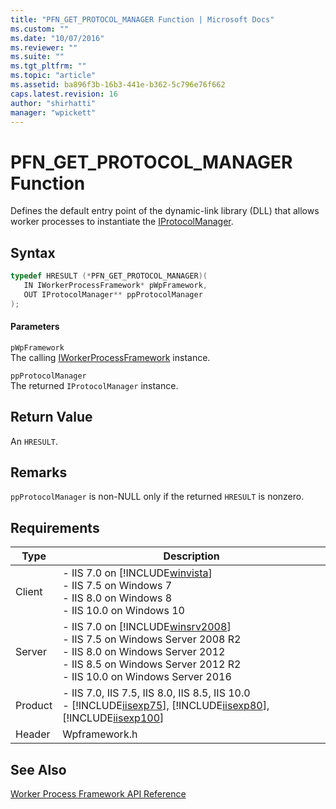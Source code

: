 ```yaml
---
title: "PFN_GET_PROTOCOL_MANAGER Function | Microsoft Docs"
ms.custom: ""
ms.date: "10/07/2016"
ms.reviewer: ""
ms.suite: ""
ms.tgt_pltfrm: ""
ms.topic: "article"
ms.assetid: ba896f3b-16b3-441e-b362-5c796e76f662
caps.latest.revision: 16
author: "shirhatti"
manager: "wpickett"
---
```

# PFN_GET_PROTOCOL_MANAGER Function
Defines the default entry point of the dynamic-link library (DLL) that allows worker processes to instantiate the [IProtocolManager](../../web-development-reference\webdev-native-api-reference/iprotocolmanager-interface.md).  
  
## Syntax  
  
```cpp  
typedef HRESULT (*PFN_GET_PROTOCOL_MANAGER)(  
   IN IWorkerProcessFramework* pWpFramework,  
   OUT IProtocolManager** ppProtocolManager  
);  
```  
  
#### Parameters  
 `pWpFramework`  
 The calling [IWorkerProcessFramework](../../web-development-reference\webdev-native-api-reference/iworkerprocessframework-interface.md) instance.  
  
 `ppProtocolManager`  
 The returned `IProtocolManager` instance.  
  
## Return Value  
 An `HRESULT`.  
  
## Remarks  
 `ppProtocolManager` is non-NULL only if the returned `HRESULT` is nonzero.  
  
## Requirements  
  
|Type|Description|  
|----------|-----------------|  
|Client|-   IIS 7.0 on [!INCLUDE[winvista](../../wmi-provider/includes/winvista-md.md)]<br />-   IIS 7.5 on Windows 7<br />-   IIS 8.0 on Windows 8<br />-   IIS 10.0 on Windows 10|  
|Server|-   IIS 7.0 on [!INCLUDE[winsrv2008](../../wmi-provider/includes/winsrv2008-md.md)]<br />-   IIS 7.5 on Windows Server 2008 R2<br />-   IIS 8.0 on Windows Server 2012<br />-   IIS 8.5 on Windows Server 2012 R2<br />-   IIS 10.0 on Windows Server 2016|  
|Product|-   IIS 7.0, IIS 7.5, IIS 8.0, IIS 8.5, IIS 10.0<br />-   [!INCLUDE[iisexp75](../../web-development-reference/native-code-api-reference/includes/iisexp75-md.md)], [!INCLUDE[iisexp80](../../web-development-reference/native-code-api-reference/includes/iisexp80-md.md)], [!INCLUDE[iisexp100](../../web-development-reference/native-code-api-reference/includes/iisexp100-md.md)]|  
|Header|Wpframework.h|  
  
## See Also  
 [Worker Process Framework API Reference](../../web-development-reference\webdev-native-api-reference/worker-process-framework-api-reference.md)
